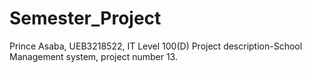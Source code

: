 # Semester_Project
Prince Asaba,
UEB3218522,
IT Level 100(D)
Project description-School Management system, project number 13.
